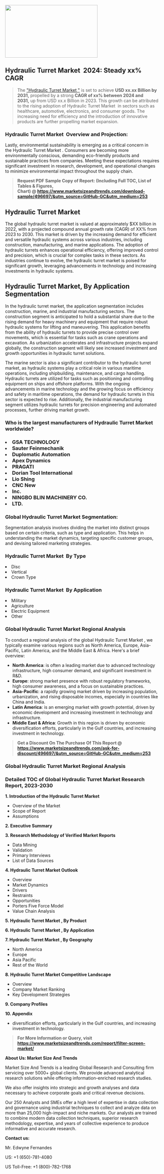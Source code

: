 <p><img class="alignnone size-medium wp-image-20088" src="https://ffe5etoiles.com/wp-content/uploads/2024/12/MST1-300x171.png" alt="" width="300" height="171" /></p><h2 id="ember46" class="ember-view reader-text-block__heading-2">Hydraulic Turret Market &nbsp;2024: Steady&nbsp;xx% CAGR</h2><blockquote id="ember47" class="ember-view reader-text-block__blockquote">The&nbsp;<a class="app-aware-link " href="https://www.marketsizeandtrends.com/download-sample/496697/&utm_source=GitHub-GC&utm_medium=253" target="_blank" data-test-app-aware-link="">"Hydraulic Turret Market "</a>&nbsp;is set to achieve&nbsp;<strong>USD&nbsp;xx.xx&nbsp;Billion by 2031,</strong>&nbsp;propelled by a strong&nbsp;<strong>CAGR of&nbsp;xx% between 2024 and 2031,</strong>&nbsp;up from USD xx.x Billion in 2023. This growth can be attributed to the rising adoption of&nbsp;Hydraulic Turret Market &nbsp;in sectors such as healthcare, automotive, electronics, and consumer goods. The increasing need for efficiency and the introduction of innovative products are further propelling market expansion.</blockquote><h3 id="ember48" class="ember-view reader-text-block__heading-3">Hydraulic Turret Market &nbsp;Overview and Projection:</h3><p id="ember49" class="ember-view reader-text-block__paragraph">Lastly, environmental sustainability is emerging as a critical concern in the&nbsp;Hydraulic Turret Market . Consumers are becoming more environmentally conscious, demanding eco-friendly products and sustainable practices from companies. Meeting these expectations requires significant investment in research, development, and operational changes to minimize environmental impact throughout the supply chain.</p><blockquote id="ember50" class="ember-view reader-text-block__blockquote"><strong>Request PDF Sample Copy of Report: (Including Full TOC, List of Tables &amp; Figures, Chart)&nbsp;@&nbsp;<strong><a href="https://www.marketsizeandtrends.com/download-sample/496697/&utm_source=GitHub-GC&utm_medium=253" target="_blank">https://www.marketsizeandtrends.com/download-sample/496697/&utm_source=GitHub-GC&utm_medium=253</a></strong></strong></blockquote><h3 class=""> <h2>Hydraulic Turret Market</h2><p>The global hydraulic turret market is valued at approximately $XX billion in 2022, with a projected compound annual growth rate (CAGR) of XX% from 2023 to 2030. This market is driven by the increasing demand for efficient and versatile hydraulic systems across various industries, including construction, manufacturing, and marine applications. The adoption of hydraulic turrets enhances operational efficiency, offering improved control and precision, which is crucial for complex tasks in these sectors. As industries continue to evolve, the hydraulic turret market is poised for significant growth, leveraging advancements in technology and increasing investments in hydraulic systems.</p><h2>Hydraulic Turret Market, By Application Segmentation</h2><p>In the hydraulic turret market, the application segmentation includes construction, marine, and industrial manufacturing sectors. The construction segment is anticipated to hold a substantial share due to the rising demand for heavy machinery and equipment that require robust hydraulic systems for lifting and maneuvering. This application benefits from the ability of hydraulic turrets to provide precise control over movements, which is essential for tasks such as crane operations and excavation. As urbanization accelerates and infrastructure projects expand globally, the construction segment will likely see increased investment and growth opportunities in hydraulic turret solutions.</p><p>The marine sector is also a significant contributor to the hydraulic turret market, as hydraulic systems play a critical role in various maritime operations, including shipbuilding, maintenance, and cargo handling. Hydraulic turrets are utilized for tasks such as positioning and controlling equipment on ships and offshore platforms. With the ongoing advancements in marine technology and the growing focus on efficiency and safety in maritime operations, the demand for hydraulic turrets in this sector is expected to rise. Additionally, the industrial manufacturing segment utilizes hydraulic turrets for precision engineering and automated processes, further driving market growth.</p></h3><h3 id="" class="">Who is the largest manufacturers of&nbsp;Hydraulic Turret Market worldwide?</h3><h3 class=""></Li><Li>GSA TECHNOLOGY</Li><Li> Sauter Feinmechanik</Li><Li> Duplomatic Automation</Li><Li> Apex Dynamics</Li><Li> PRAGATI</Li><Li> Dorian Tool International</Li><Li> Lio Shing</Li><Li> CNC New</Li><Li> Inc.</Li><Li> NINGBO BLIN MACHINERY CO.</Li><Li> LTD.</h3><h3 id="ember53" class="ember-view reader-text-block__heading-3">Global&nbsp;Hydraulic Turret Market Segmentation:</h3><p id="ember54" class="ember-view reader-text-block__paragraph">Segmentation analysis involves dividing the market into distinct groups based on certain criteria, such as type and application. This helps in understanding the market dynamics, targeting specific customer groups, and devising tailored marketing strategies.</p><h3 id="" class="">Hydraulic Turret Market &nbsp;By Type</h3><p></Li><Li>Disc</Li><Li> Vertical</Li><Li> Crown Type</p><h3 id="" class="">Hydraulic Turret Market &nbsp;By Application</h3><p class=""></Li><Li>Military</Li><Li> Agriculture</Li><Li> Electric Equipment</Li><Li> Other</p><h3 id="ember62" class="ember-view reader-text-block__heading-3">Global Hydraulic Turret Market Regional Analysis</h3><p id="ember63" class="ember-view reader-text-block__paragraph">To conduct a regional analysis of the global Hydraulic Turret Market , we typically examine various regions such as North America, Europe, Asia-Pacific, Latin America, and the Middle East &amp; Africa. Here's a brief overview:</p><ul><li><strong>North America</strong>: is often a leading market due to advanced technology infrastructure, high consumer demand, and significant investment in R&amp;D.</li><li><strong>Europe</strong>: strong market presence with robust regulatory frameworks, high consumer awareness, and a focus on sustainable practices.</li><li><strong>Asia-Pacific</strong>: a rapidly growing market driven by increasing population, urbanization, and rising disposable incomes, especially in countries like China and India.</li><li><strong>Latin America</strong>: is an emerging market with growth potential, driven by economic development and increasing investment in technology and infrastructure.</li><li><strong>Middle East &amp; Africa</strong>: Growth in this region is driven by economic diversification efforts, particularly in the Gulf countries, and increasing investment in technology.</li></ul><blockquote id="ember61" class="ember-view reader-text-block__blockquote"><strong>Get a Discount On The Purchase Of This Report @ <strong><a href="https://html-cleaner.com/" target="">https://www.marketsizeandtrends.com/ask-for-discount/496697/&utm_source=GitHub-GC&utm_medium=253</a></strong></strong></blockquote><h3 id="ember62" class="ember-view reader-text-block__heading-3">Global Hydraulic Turret Market Regional Analysis</h3><h3 id="" class="">Detailed TOC of Global Hydraulic Turret Market Research Report, 2023-2030</h3><p id="" class=""><strong>1. Introduction of the Hydraulic Turret Market </strong></p><ul><li>Overview of the Market</li><li>Scope of Report</li><li>Assumptions</li></ul><p id="" class=""><strong>2. Executive Summary</strong></p><p id="" class=""><strong>3. Research Methodology of Verified Market Reports</strong></p><ul><li>Data Mining</li><li>Validation</li><li>Primary Interviews</li><li>List of Data Sources</li></ul><p id="" class=""><strong>4. Hydraulic Turret Market Outlook</strong></p><ul><li>Overview</li><li>Market Dynamics</li><li>Drivers</li><li>Restraints</li><li>Opportunities</li><li>Porters Five Force Model</li><li>Value Chain Analysis</li></ul><p id="" class=""><strong>5. Hydraulic Turret Market , By Product</strong></p><p id="" class=""><strong>6. Hydraulic Turret Market , By Application</strong></p><p id="" class=""><strong>7. Hydraulic Turret Market , By Geography</strong></p><ul><li>North America</li><li>Europe</li><li>Asia Pacific</li><li>Rest of the World</li></ul><p id="" class=""><strong>8. Hydraulic Turret Market Competitive Landscape</strong></p><ul><li>Overview</li><li>Company Market Ranking</li><li>Key Development Strategies</li></ul><p id="" class=""><strong>9. Company Profiles</strong></p><p id="" class=""><strong>10. Appendix</strong></p><ul><li>diversification efforts, particularly in the Gulf countries, and increasing investment in technology.</li></ul><blockquote id="ember65" class="ember-view reader-text-block__blockquote"><strong>For More Information or Query, visit <strong><strong><a href="https://html-cleaner.com/" target="">https://www.marketsizeandtrends.com/report/filter-screen-market/</a></strong></strong></strong></blockquote><p id="" class=""><strong>About Us: Market Size And Trends</strong></p><p id="" class="">Market Size And Trends is a leading Global Research and Consulting firm servicing over 5000+ global clients. We provide advanced analytical research solutions while offering information-enriched research studies.</p><p id="" class="">We also offer insights into strategic and growth analyses and data necessary to achieve corporate goals and critical revenue decisions.</p><p id="" class="">Our 250 Analysts and SMEs offer a high level of expertise in data collection and governance using industrial techniques to collect and analyze data on more than 25,000 high-impact and niche markets. Our analysts are trained to combine modern data collection techniques, superior research methodology, expertise, and years of collective experience to produce informative and accurate research.</p><p id="" class=""><strong>Contact us:</strong></p><p id="" class="">Mr. Edwyne Fernandes</p><p id="" class="">US: +1 (650)-781-4080</p><p id="" class="">US Toll-Free: +1 (800)-782-1768</p>
